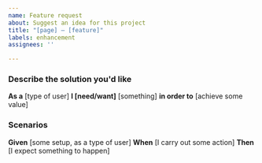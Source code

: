 ```yaml
---
name: Feature request
about: Suggest an idea for this project
title: "[page] – [feature]"
labels: enhancement
assignees: ''

---
```


### Describe the solution you'd like

**As a** [type of user]
**I [need/want]** [something]
**in order to** [achieve some value]

### Scenarios

**Given** [some setup, as a type of user]
**When** [I carry out some action]
**Then** [I expect something to happen]
